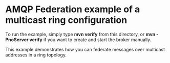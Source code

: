 # AMQP Federation example of a multicast ring configuration

To run the example, simply type **mvn verify** from this directory, or **mvn -PnoServer verify** if you want to create and start the broker manually.

This example demonstrates how you can federate messages over multicast addresses in a ring topology.
